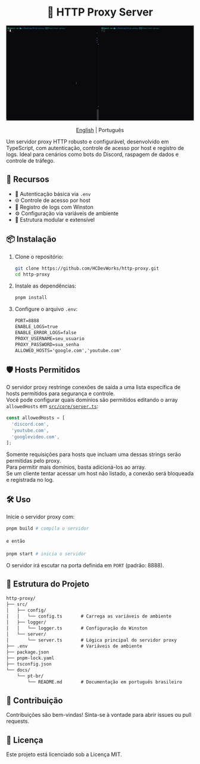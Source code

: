 <h1 align="center"> 🧭 HTTP Proxy Server </h1>

<p align="center">
  <img src="../static/demo.gif">
</p>

<p align="center">
  <a href="../../README.md">English</a>
  | 
  Português
</p>

Um servidor proxy HTTP robusto e configurável, desenvolvido em TypeScript, com autenticação, controle de acesso por host e registro de logs. Ideal para cenários como bots do Discord, raspagem de dados e controle de tráfego.

## 🚀 Recursos

- 🔐 Autenticação básica via `.env`
- 🌐 Controle de acesso por host
- 📄 Registro de logs com Winston
- ⚙️ Configuração via variáveis de ambiente
- 🧪 Estrutura modular e extensível

## 📦 Instalação

1. Clone o repositório:

   ```bash
   git clone https://github.com/HCDevWorks/http-proxy.git
   cd http-proxy
   ```

2. Instale as dependências:

   ```bash
   pnpm install
   ```

3. Configure o arquivo `.env`:

   ```env
   PORT=8888
   ENABLE_LOGS=true
   ENABLE_ERROR_LOGS=false
   PROXY_USERNAME=seu_usuario
   PROXY_PASSWORD=sua_senha
   ALLOWED_HOSTS='google.com','youtube.com'
   ```

## 🛡️ Hosts Permitidos

O servidor proxy restringe conexões de saída a uma lista específica de hosts permitidos para segurança e controle.  
Você pode configurar quais domínios são permitidos editando o array `allowedHosts` em [`src/core/server.ts`](src/core/server.ts):

```typescript
const allowedHosts = [
  'discord.com',
  'youtube.com',
  'googlevideo.com',
];
```

Somente requisições para hosts que incluam uma dessas strings serão permitidas pelo proxy.  
Para permitir mais domínios, basta adicioná-los ao array.  
Se um cliente tentar acessar um host não listado, a conexão será bloqueada e registrada no log.

## 🛠️ Uso

Inicie o servidor proxy com:

```bash
pnpm build # compila o servidor

e então

pnpm start # inicia o servidor
```

O servidor irá escutar na porta definida em `PORT` (padrão: 8888).

## 📁 Estrutura do Projeto

```
http-proxy/
├── src/
│   ├── config/
│   │   └── config.ts       # Carrega as variáveis de ambiente
│   ├── logger/
│   │   └── logger.ts       # Configuração do Winston
│   └── server/
│       └── server.ts       # Lógica principal do servidor proxy
├── .env                    # Variáveis de ambiente
├── package.json
├── pnpm-lock.yaml
├── tsconfig.json
└── docs/
    └── pt-br/
        └── README.md       # Documentação em português brasileiro
```

## 🤝 Contribuição

Contribuições são bem-vindas! Sinta-se à vontade para abrir issues ou pull requests.

## 📄 Licença

Este projeto está licenciado sob a Licença MIT.